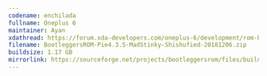```yaml
---
codename: enchilada
fullname: Oneplus 6
maintainer: Ayan
xdathread: https://forum.xda-developers.com/oneplus-6/development/rom-bootleggersrom-3-5-beta-unshishufied-t3871649
filename: BootleggersROM-Pie4.3.5-MadStinky-Shishufied-20181206.zip
buildsize: 1.17 GB
mirrorlink: https://sourceforge.net/projects/bootleggersrom/files/builds/enchilada/
---
```

